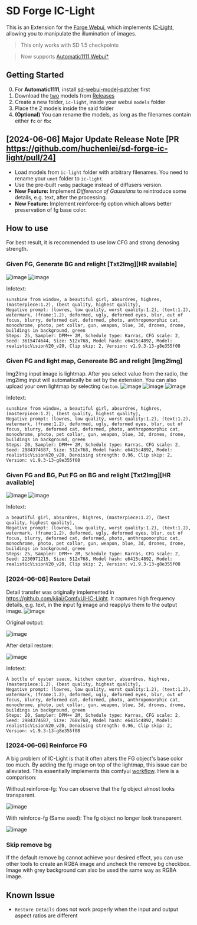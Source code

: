 # SD Forge IC-Light
This is an Extension for the [Forge Webui](https://github.com/lllyasviel/stable-diffusion-webui-forge), which implements [IC-Light](https://github.com/lllyasviel/IC-Light), allowing you to manipulate the illumination of images.

> This only works with SD 1.5 checkpoints

> Now supports [Automatic1111 Webui](https://github.com/AUTOMATIC1111/stable-diffusion-webui)[*](#getting-started)

## Getting Started
0. For **Automatic1111**, install [sd-webui-model-patcher](https://github.com/huchenlei/sd-webui-model-patcher) first
1. Download the <ins>two</ins> models from [Releases](https://github.com/Haoming02/sd-forge-ic-light/releases)
2. Create a new folder, `ic-light`, inside your webui `models` folder
3. Place the 2 models inside the said folder
4. **(Optional)** You can rename the models, as long as the filenames contain either **`fc`** or **`fbc`**

## [2024-06-06] Major Update Release Note [PR https://github.com/huchenlei/sd-forge-ic-light/pull/24]

- Load models from `ic-light` folder with arbitrary filenames. You need to rename your `unet` folder to `ic-light`.
- Use the pre-built `rembg` package instead of diffusers version.
- **New Feature:** Implement *Difference of Gaussians* to reintroduce some details, e.g. text, after the processing.
- **New Feature:** Implement reinforce-fg option which allows better preservation of fg base color.

## How to use
For best result, it is recommended to use low CFG and strong denosing strength.

### Given FG, Generate BG and relight [Txt2Img][HR available]
![image](https://github.com/huchenlei/sd-forge-ic-light/assets/20929282/53f4041a-c8d3-4950-9579-596df5121d8e)
![image](https://github.com/huchenlei/sd-forge-ic-light/assets/20929282/d61e2f08-a29f-46ca-b1d3-cd447e489698)

Infotext:
```
sunshine from window, a beautiful girl, absurdres, highres, (masterpiece:1.2), (best quality, highest quality),
Negative prompt: (lowres, low quality, worst quality:1.2), (text:1.2), watermark, (frame:1.2), deformed, ugly, deformed eyes, blur, out of focus, blurry, deformed cat, deformed, photo, anthropomorphic cat, monochrome, photo, pet collar, gun, weapon, blue, 3d, drones, drone, buildings in background, green
Steps: 25, Sampler: DPM++ 2M, Schedule type: Karras, CFG scale: 2, Seed: 3615474644, Size: 512x768, Model hash: e6415c4892, Model: realisticVisionV20_v20, Clip skip: 2, Version: v1.9.3-13-g8e355f08
```

### Given FG and light map, Genereate BG and relight [Img2Img]
Img2Img input image is lightmap. After you select value from the radio, the img2img input will automatically be set by the extension. You can also upload your own lightmap by selecting `Custom`.
![image](https://github.com/huchenlei/sd-forge-ic-light/assets/20929282/72321ae9-e5c5-448c-85c5-dc0326d9559d)
![image](https://github.com/huchenlei/sd-forge-ic-light/assets/20929282/1f92f432-b56f-477f-8a55-6976f4818a43)
![image](https://github.com/huchenlei/sd-forge-ic-light/assets/20929282/81d93520-5118-4b93-927c-6199e8696f80)

Infotext:
```
sunshine from window, a beautiful girl, absurdres, highres, (masterpiece:1.2), (best quality, highest quality),
Negative prompt: (lowres, low quality, worst quality:1.2), (text:1.2), watermark, (frame:1.2), deformed, ugly, deformed eyes, blur, out of focus, blurry, deformed cat, deformed, photo, anthropomorphic cat, monochrome, photo, pet collar, gun, weapon, blue, 3d, drones, drone, buildings in background, green
Steps: 20, Sampler: DPM++ 2M, Schedule type: Karras, CFG scale: 2, Seed: 2984374687, Size: 512x768, Model hash: e6415c4892, Model: realisticVisionV20_v20, Denoising strength: 0.96, Clip skip: 2, Version: v1.9.3-13-g8e355f08
```

### Given FG and BG, Put FG on BG and relight [Txt2Img][HR available]
![image](https://github.com/huchenlei/sd-forge-ic-light/assets/20929282/a0776fe9-f8f6-49d2-8d6a-a86354ba44f7)
![image](https://github.com/huchenlei/sd-forge-ic-light/assets/20929282/6bd71534-5e8b-4eb8-887b-17642864341c)

Infotext:
```
a beautiful girl, absurdres, highres, (masterpiece:1.2), (best quality, highest quality),
Negative prompt: (lowres, low quality, worst quality:1.2), (text:1.2), watermark, (frame:1.2), deformed, ugly, deformed eyes, blur, out of focus, blurry, deformed cat, deformed, photo, anthropomorphic cat, monochrome, photo, pet collar, gun, weapon, blue, 3d, drones, drone, buildings in background, green
Steps: 25, Sampler: DPM++ 2M, Schedule type: Karras, CFG scale: 2, Seed: 2230971215, Size: 512x768, Model hash: e6415c4892, Model: realisticVisionV20_v20, Clip skip: 2, Version: v1.9.3-13-g8e355f08
```

### [2024-06-06] Restore Detail
Detail transfer was originally implemented in https://github.com/kijai/ComfyUI-IC-Light. It captures high frequency details, e.g. text, in the input fg image and reapplys them to the output image.
![image](https://github.com/huchenlei/sd-forge-ic-light/assets/20929282/8b63a088-8324-4292-8487-ad555b2dc73f)

Original output:

![image](https://github.com/huchenlei/sd-forge-ic-light/assets/20929282/825154aa-eb51-4b51-bf7d-ea07d1945b21)

After detail restore:

![image](https://github.com/huchenlei/sd-forge-ic-light/assets/20929282/0836f4b5-52f6-4af0-9a68-d65298ba80e2)

Infotext:
```
A bottle of oyster sauce, kitchen counter, absurdres, highres, (masterpiece:1.2), (best quality, highest quality),
Negative prompt: (lowres, low quality, worst quality:1.2), (text:1.2), watermark, (frame:1.2), deformed, ugly, deformed eyes, blur, out of focus, blurry, deformed cat, deformed, photo, anthropomorphic cat, monochrome, photo, pet collar, gun, weapon, blue, 3d, drones, drone, buildings in background, green
Steps: 20, Sampler: DPM++ 2M, Schedule type: Karras, CFG scale: 2, Seed: 2984374687, Size: 768x768, Model hash: e6415c4892, Model: realisticVisionV20_v20, Denoising strength: 0.96, Clip skip: 2, Version: v1.9.3-13-g8e355f08
```

### [2024-06-06] Reinforce FG
A big problem of IC-Light is that it often alters the FG object's base color too much. By adding the fg image on top of the lightmap, this issue can be alleviated. This essentially implements this comfyui [workflow](https://github.com/huchenlei/ComfyUI-IC-Light-Native/blob/main/examples/ic_light_preserve_color.json).
Here is a comparison:

Without reinforce-fg: You can observe that the fg object almost looks transparent.

![image](https://github.com/huchenlei/sd-forge-ic-light/assets/20929282/2d108f57-af2b-460e-82e6-91f9e3286374)

With reinforce-fg (Same seed): The fg object no longer look transparent.

![image](https://github.com/huchenlei/sd-forge-ic-light/assets/20929282/4d503341-6354-4edf-9830-35fe18e7fcad)

### Skip remove bg
If the default remove bg cannot achieve your desired effect, you can use other tools to create an RGBA image and uncheck the remove bg checkbox. Image with grey background can also be used the same way as RGBA image.

## Known Issue

- `Restore Details` does not work properly when the input and output aspect ratios are different
